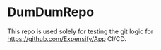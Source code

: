 # DumDumRepo

This repo is used solely for testing the git logic for https://github.com/Expensify/App CI/CD.

